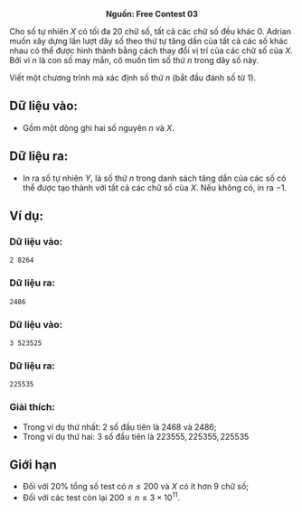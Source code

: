 **<center>Nguồn:  Free Contest 03</center>**

Cho số tự nhiên $X$ có tối đa $20$ chữ số, tất cả các chữ số đều khác $0$. Adrian muốn xây dựng lần lượt dãy số theo thứ tự tăng dần của tất cả các số khác nhau có thể được hình thành bằng cách thay đổi vị trí của các chữ số của $X$. Bởi vì $n$ là con số may mắn, cô muốn tìm số thứ $n$ trong dãy số này.

Viết một chương trình mà xác định số thứ $n$ (bắt đầu đánh số từ $1$).

## Dữ liệu vào:
- Gồm một dòng ghi hai số nguyên $n$ và $X$.

## Dữ liệu ra:
- In ra số tự nhiên $Y$, là số thứ $n$ trong danh sách tăng dần của các số có thể được tạo thành với tất cả các chữ số của $X$. Nếu không có, in ra $-1$.

## Ví dụ:
### Dữ liệu vào:
```
2 8264
```

### Dữ liệu ra:
```
2486
```

### Dữ liệu vào:
```
3 523525
```

### Dữ liệu ra:
```
225535
```

### Giải thích:
- Trong ví dụ thứ nhất: $2$ số đầu tiên là $2468$ và $2486$;
- Trong ví dụ thứ hai: $3$ số đầu tiên là $223555, 225355, 225535$

## Giới hạn
- Đối với $20\%$ tổng số test có $n ≤ 200$ và $X$ có ít hơn $9$ chữ số;
- Đối với các test còn lại $200 ≤ n ≤ 3×10^{11}$.